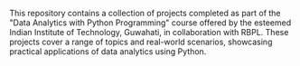 This repository contains a collection of projects completed as part of the "Data Analytics with Python Programming" course offered by the esteemed Indian Institute of Technology, Guwahati, in collaboration with RBPL. These projects cover a range of topics and real-world scenarios, showcasing practical applications of data analytics using Python.
